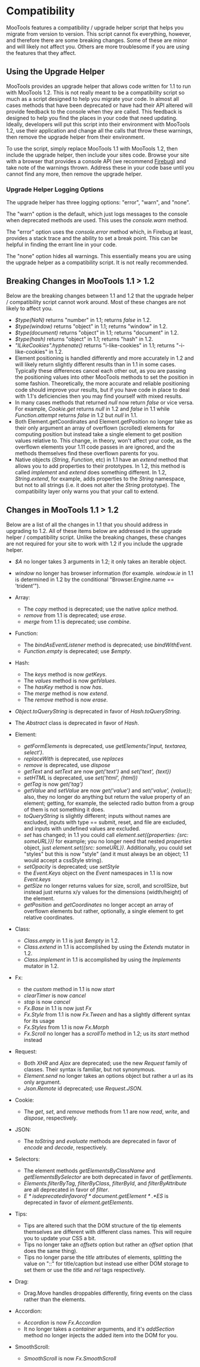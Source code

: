 Compatibility
=============

MooTools features a compatibility / upgrade helper script that helps you migrate from version to version. This script cannot fix everything, however, and therefore there are some breaking changes. Some of these are minor and will likely not affect you. Others are more troublesome if you are using the features that they affect.

Using the Upgrade Helper
------------------------

MooTools provides an upgrade helper that allows code written for 1.1 to run with MooTools 1.2. This is not really meant to be a compatibility script so much as a script designed to help you migrate your code. In almost all cases methods that have been deprecated or have had their API altered will provide feedback to the console when they are called. This feedback is designed to help you find the places in your code that need updating. Ideally, developers will put this script into their environment with MooTools 1.2, use their application and change all the calls that throw these warnings, then remove the upgrade helper from their environment.

To use the script, simply replace MooTools 1.1 with MooTools 1.2, then include the upgrade helper, then include your sites code. Browse your site with a browser that provides a console API (we recommend [Firebug](http://getfirebug.com)) and take note of the warnings thrown. Address these in your code base until you cannot find any more, then remove the upgrade helper.

### Upgrade Helper Logging Options

The upgrade helper has three logging options: "error", "warn", and "none".

The "warn" option is the default, which just logs messages to the console when deprecated methods are used. This uses the *console.warn* method.

The "error" option uses the *console.error* method which, in Firebug at least, provides a stack trace and the ability to set a break point. This can be helpful in finding the errant line in your code.

The "none" option hides all warnings. This essentially means you are using the upgrade helper as a compatibility script. It is not really recommended.

Breaking Changes in MooTools 1.1 > 1.2
--------------------------------------

Below are the breaking changes between 1.1 and 1.2 that the upgrade helper / compatibility script cannot work around. Most of these changes are not likely to affect you.

* *$type(NaN)* returns "number" in 1.1; returns *false* in 1.2.
* *$type(window)* returns "object" in 1.1; returns "window" in 1.2.
* *$type(document)* returns "object" in 1.1; returns "document" in 1.2.
* *$type(hash)* returns "object" in 1.1; returns "hash" in 1.2.
* *"ILikeCookies".hyphenate()* returns "i-like-cookies" in 1.1; returns "-i-like-cookies" in 1.2.
* Element positioning is handled differently and more accurately in 1.2 and will likely return slightly different results than in 1.1 in some cases. Typically these differences cancel each other out, as you are passing the positioning values into other MooTools methods to set the position in some fashion. Theoretically, the more accurate and reliable positioning code should improve your results, but if you have code in place to deal with 1.1's deficiencies then you may find yourself with mixed results.
* In many cases methods that returned *null* now return *false* or vice versa. For example, *Cookie.get* returns *null* in 1.2 and *false* in 1.1 while *Function.attempt* returns *false* in 1.2 but *null* in 1.1.
* Both Element.getCoordinates and Element.getPosition no longer take as their only argument an array of overflown (scrolled) elements for computing position but instead take a single element to get position values relative to. This change, in theory, won't affect your code, as the overflown elements your 1.11 code passes in are ignored, and the methods themselves find these overflown parents for you.
* Native objects (*String*, *Function*, etc) in 1.1 have an *extend* method that allows you to add properties to their prototypes. In 1.2, this method is called *implement* and *extend* does something different. In 1.2, *String.extend*, for example, adds properties to the *String* namespace, but not to all strings (i.e. it does not alter the *String* prototype). The compatibility layer only warns you that your call to extend.

Changes in MooTools 1.1 > 1.2
-----------------------------

Below are a list of all the changes in 1.1 that you should address in upgrading to 1.2. All of these items below are addressed in the upgrade helper / compatibility script. Unlike the breaking changes, these changes are not required for your site to work with 1.2 if you include the upgrade helper.

* *$A* no longer takes 3 arguments in 1.2; it only takes an iterable object.
* *window* no longer has browser information (for example. *window.ie* in 1.1 is determined in 1.2 by the conditional "Browser.Engine.name == 'trident'").

* Array:
  * The *copy* method is deprecated; use the native *splice* method.
  * *remove* from 1.1 is deprecated; use *erase*.
  * *merge* from 1.1 is deprecated; use *combine*.
* Function:
  * The *bindAsEventListener* method is deprecated; use *bindWithEvent*.
  * *Function.empty* is deprecated; use *$empty*.
* Hash:
  * The *keys* method is now *getKeys*.
  * The *values* method is now *getValues*.
  * The *hasKey* method is now *has*.
  * The *merge* method is now *extend*.
  * The *remove* method is now *erase*.
* *Object.toQueryString* is deprecated in favor of *Hash.toQueryString*.
* The *Abstract* class is deprecated in favor of *Hash*.
* Element:
  * *getFormElements* is deprecated, use *getElements('input, textarea, select')*.
  * *replaceWith* is deprecated, use *replaces*
  * *remove* is deprecated, use *dispose*
  * *getText* and *setText* are now *get('text')* and *set('text', {text})*
  * *setHTML* is deprecated, use *set('html', {html})*
  * *getTag* is now *get('tag')*
  * *getValue* and *setValue* are now *get('value')* and *set('value', {value})*; also, they no longer do anything but return the value property of an element; getting, for example, the selected radio button from a group of them is not something it does.
  * *toQueryString* is slightly different; inputs without names are excluded, inputs with type == submit, reset, and file are excluded, and inputs with undefined values are excluded.
  * *set* has changed; in 1.1 you could call *element.set({properties: {src: someURL}})* for example; you no longer need that nested *properties* object, just *element.set({src: someURL})*. Additionally, you could set "styles" but this is now "style" (and it must always be an object; 1.1 would accept a cssStyle string).
  * *setOpacity* is deprecated; use *setStyle*
  * the *Event.Keys* object on the *Event* namespaces in 1.1 is now *Event.keys*
  * *getSize* no longer returns values for size, scroll, and scrollSize, but instead just returns x/y values for the dimensions (width/height) of the element.
  * *getPosition* and *getCoordinates* no longer accept an array of overflown elements but rather, optionally, a single element to get relative coordinates.
* Class:
  * *Class.empty* in 1.1 is just *$empty* in 1.2.
  * *Class.extend* in 1.1 is accomplished by using the *Extends* mutator in 1.2.
  * *Class.implement* in 1.1 is accomplished by using the *Implements* mutator in 1.2.
* Fx:
  * the *custom* method in 1.1 is now *start*
  * *clearTimer* is now *cancel*
  * *stop* is now *cancel*
  * *Fx.Base* in 1.1 is now just *Fx*
  * *Fx.Style* from 1.1 is now *Fx.Tween* and has a slightly different syntax for its usage
  * *Fx.Styles* from 1.1 is now *Fx.Morph*
  * *Fx.Scroll* no longer has a *scrollTo* method in 1.2; us its *start* method instead
* Request:
  * Both *XHR* and *Ajax* are deprecated; use the new *Request* family of classes. Their syntax is familiar, but not synonymous.
  * *Element.send* no longer takes an options object but rather a url as its only argument.
  * *Json.Remote* id deprecated; use *Request.JSON*.
* Cookie:
  * The *get*, *set*, and *remove* methods from 1.1 are now *read*, *write*, and *dispose*, respectively.
* JSON:
  * The *toString* and *evaluate* methods are deprecated in favor of *encode* and *decode*, respectively.
* Selectors:
  * The element methods *getElementsByClassName* and *getElementsBySelector* are both deprecated in favor of *getElements*.
  * *Elements.filterByTag*, *filterByClass*, *filterById*, and *filterByAttribute* are all deprecated in favor of *filter*.
  * *$E* is deprecated in favor of *document.getElement*. *$ES* is deprecated in favor of *element.getElements*.
* Tips:
  * Tips are altered such that the DOM structure of the tip elements themselves are different with different class names. This will require you to update your CSS a bit.
  * Tips no longer take an *offsets* option but rather an *offset* option (that does the same thing).
  * Tips no longer parse the *title* attributes of elements, splitting the value on "::" for title/caption but instead use either DOM storage to set them or use the *title* and *rel* tags respectively.
* Drag:
  * Drag.Move handles droppables differently, firing events on the class rather than the elements.
* Accordion:
  * *Accordion* is now *Fx.Accordion*
  * It no longer takes a *container* arguments, and it's *addSection* method no longer injects the added item into the DOM for you.
* SmoothScroll:
  * *SmoothScroll* is now *Fx.SmoothScroll*


